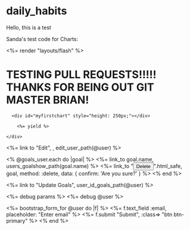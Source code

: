 # daily_habits

Hello, this is a test

Sanda's test code for Charts:

<body>
    <div class="container">
    <%= render "layouts/flash" %>
      <h1>TESTING PULL REQUESTS!!!!! THANKS FOR BEING OUT GIT MASTER BRIAN!</h1>

      <div id="myfirstchart" style="height: 250px;"></div>

<script>

new Morris.Line({
  // ID of the element in which to draw the chart.
  element: 'myfirstchart',

  // Chart data records -- each entry in this array corresponds to a point on
  // the chart.
  data: [
    { year: '2008', value: 20 },
    { year: '2009', value: 10 },
    { year: '2010', value: 5 },
    { year: '2011', value: 5 },
    { year: '2012', value: 20 }
  ],

  // The name of the data record attribute that contains x-values.
  xkey: 'year',

  // A list of names of data record attributes that contain y-values.
  ykeys: ['value'],

  // Labels for the ykeys -- will be displayed when you hover over the
  // chart.

  labels: ['Value']
});

</script>

        <%= yield %>

    </div>
  </body>
</html>




  <%= link to "Edit", , edit_user_path(@user) %>

  <% @goals_user.each do |goal| %>
    <tr>
      <td><%= link_to goal.name, users_goalshow_path(goal.name) %></td>
      <td><%= link_to "<button type='button' class='btn btn-primary'>Delete</button>".html_safe, goal, method: :delete, data: { confirm: 'Are you sure?' } %></td>
    </tr>
  <% end %>

<!-- List out the goals, collection boxes, maybe change to radio buttons later-->
<%= link to "Update Goals", user_id_goals_path(@user) %>

<!-- debugging on application page -->
<%= debug params %>
<%= debug @user %>

<!-- edit notifications -->
<%= bootstrap_form_for @user do |f| %>
  <%= f.text_field :email, placeholder: "Enter email" %>
  <%= f.submit "Submit", :class=> "btn btn-primary" %>
<% end %>